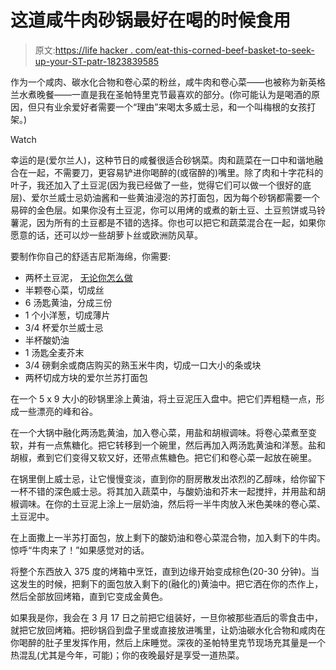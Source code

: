 # 这道咸牛肉砂锅最好在喝的时候食用

> 原文:[https://life hacker . com/eat-this-corned-beef-basket-to-seek-up-your-ST-patr-1823839585](https://lifehacker.com/eat-this-corned-beef-casserole-to-soak-up-your-st-patr-1823839585)

作为一个咸肉、碳水化合物和卷心菜的粉丝，咸牛肉和卷心菜——也被称为新英格兰水煮晚餐——一直是我在圣帕特里克节最喜欢的部分。(你可能认为是喝酒的原因，但只有业余爱好者需要一个“理由”来喝太多威士忌，和一个叫梅根的女孩打架。)

Watch

幸运的是(爱尔兰人)，这种节日的咸餐很适合砂锅菜。肉和蔬菜在一口中和谐地融合在一起，不需要刀，更容易铲进你喝醉的(或宿醉的)嘴里。除了肉和十字花科的叶子，我还加入了土豆泥(因为我已经做了一些，觉得它们可以做一个很好的底层)、爱尔兰威士忌奶油酱和一些黄油浸泡的苏打面包，因为每个砂锅都需要一个易碎的金色层。如果你没有土豆泥，你可以用烤的或煮的新土豆、土豆煎饼或马铃薯泥，因为所有的土豆都是不错的选择。你也可以把它和蔬菜混合在一起，如果你愿意的话，还可以炒一些胡萝卜丝或欧洲防风草。

要制作你自己的舒适吉尼斯海绵，你需要:

*   两杯土豆泥， [无论你怎么做](https://skillet.lifehacker.com/you-dont-have-to-drain-these-instant-pot-mashed-potatoe-1823748665)
*   半颗卷心菜，切成丝
*   6 汤匙黄油，分成三份
*   1 个小洋葱，切成薄片
*   3/4 杯爱尔兰威士忌
*   半杯酸奶油
*   1 汤匙全麦芥末
*   3/4 磅剩余或商店购买的熟玉米牛肉，切成一口大小的条或块
*   两杯切成方块的爱尔兰苏打面包

在一个 5 x 9 大小的砂锅里涂上黄油，将土豆泥压入盘中。把它们弄粗糙一点，形成一些漂亮的峰和谷。

在一个大锅中融化两汤匙黄油，加入卷心菜，用盐和胡椒调味。将卷心菜煮至变软，并有一点焦糖化。把它转移到一个碗里，然后再加入两汤匙黄油和洋葱。盐和胡椒，煮到它们变得又软又好，还带点焦糖色。把它们和卷心菜一起放在碗里。

在锅里倒上威士忌，让它慢慢变淡，直到你的厨房散发出浓烈的乙醇味，给你留下一杯不错的深色威士忌。将其加入蔬菜中，与酸奶油和芥末一起搅拌，并用盐和胡椒调味。在你的土豆泥上涂上一层奶油，然后将一半牛肉放入米色美味的卷心菜、土豆泥中。

在上面撒上一半苏打面包，放上剩下的酸奶油和卷心菜混合物，加入剩下的牛肉。惊呼“牛肉来了！”如果感觉对的话。

将整个东西放入 375 度的烤箱中烹饪，直到边缘开始变成棕色(20-30 分钟)。当这发生的时候，把剩下的面包放入剩下的(融化的)黄油中。把它洒在你的杰作上，然后全部放回烤箱，直到它变成金黄色。

如果我是你，我会在 3 月 17 日之前把它组装好，一旦你被那些酒后的零食击中，就把它放回烤箱。把砂锅舀到盘子里或直接放进嘴里，让奶油碳水化合物和咸肉在你喝醉的肚子里发挥作用，然后上床睡觉。深夜的圣帕特里克节现场充其量是一个热混乱(尤其是今年，可能)；你的夜晚最好是享受一道热菜。
